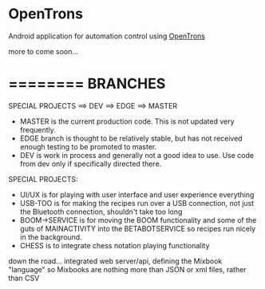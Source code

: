 OpenTrons
=========

Android application for automation control using [OpenTrons](http:www.opentrons.com)



more to come soon...

========
BRANCHES
========


SPECIAL PROJECTS ==> DEV ==> EDGE ==> MASTER


* MASTER is the current production code. This is not updated very frequently.
* EDGE branch is thought to be relatively stable, but has not received enough testing to be promoted to master.
* DEV is work in process and generally not a good idea to use. Use code from dev only if specifically directed there.


SPECIAL PROJECTS:
* UI/UX is for playing with user interface and user experience everything
* USB-TOO is for making the recipes run over a USB connection, not just the Bluetooth connection, shouldn't take too 
  long
* BOOM->SERVICE is for moving the BOOM functionality and some of the guts of MAINACTIVITY into the BETABOTSERVICE so 
  recipes run nicely in the background.
* CHESS is to integrate chess notation playing functionality
  
down the road... integrated web server/api, defining the Mixbook "language" so Mixbooks are nothing more than JSON or xml files, rather than CSV  
  
  
